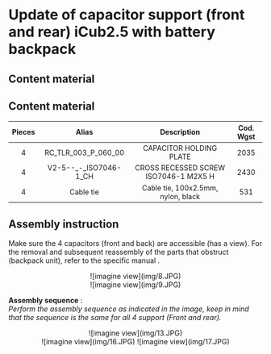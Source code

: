 # Update of capacitor support (front and rear) iCub2.5 with battery backpack

## Content material

## Content material

|  Pieces |     Alias    	        |          Description                        |  Cod. Wgst |
|   :---: |    :-----------:      |     :---:                                   |   :---:   |
|    4   | RC_TLR_003_P_060_00    |CAPACITOR HOLDING PLATE                      | 2035 |
|    4   | V2-5--_-_ISO7046-1_CH   |CROSS RECESSED SCREW ISO7046-1 M2X5 H        |2430|
|    4   |Cable tie               |    Cable tie, 100x2.5mm, nylon, black        |531|


## Assembly instruction

Make sure the 4 capacitors (front and back) are accessible (has a view). For the removal and subsequent reassembly of the parts that obstruct (backpack unit), refer to the specific manual .<br>
<center> ![imagine view](img/8.JPG) </center>
<center> ![imagine view](img/9.JPG) </center>
     
**Assembly sequence** :<br>
*Perform the assembly sequence as indicated in the image, keep in mind that the sequence is the same for all 4 support (Front and rear).*<br>
<center> ![imagine view](img/13.JPG) </center>

<center> ![imagine view](img/16.JPG) ![imagine view](img/17.JPG)  </center>
